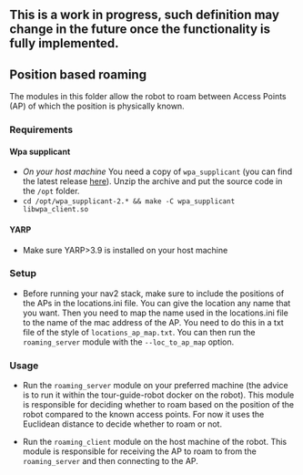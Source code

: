## This is a work in progress, such definition may change in the future once the functionality is fully implemented.

## Position based roaming

The modules in this folder allow the robot to roam between Access Points (AP) of which the position is physically known.

### Requirements

#### Wpa supplicant
- *On your host machine* You need a copy of `wpa_supplicant` (you can find the latest release [here](https://w1.fi/wpa_supplicant/)). Unzip the archive and put the source code in the `/opt` folder.
- `cd /opt/wpa_supplicant-2.* && make -C wpa_supplicant libwpa_client.so`

#### YARP
- Make sure YARP>3.9 is installed on your host machine

### Setup

- Before running your nav2 stack, make sure to include the positions of the APs in the locations.ini file. You can give the location any name that you want. Then you need to map the name used in the locations.ini file to the name of the mac address of the AP. You need to do this in a txt file of the style of `locations_ap_map.txt`. You can then run the `roaming_server` module with the `--loc_to_ap_map` option.

### Usage

- Run the `roaming_server` module on your preferred machine (the advice is to run it within the tour-guide-robot docker on the robot). This module is responsible for deciding whether to roam based on the position of the robot compared to the known access points. For now it uses the Euclidean distance to decide whether to roam or not.

- Run the `roaming_client` module on the host machine of the robot. This module is responsible for receiving the AP to roam to from the `roaming_server` and then connecting to the AP.
